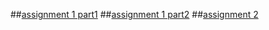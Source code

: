 ##[assignment 1 part1](https://github.com/Sakethkumar11/aiml4/blob/main/Untitled1.ipynb)
##[assignment 1 part2](https://github.com/Sakethkumar11/aiml4/blob/main/Untitled2.ipynb)
##[assignment 2](https://github.com/Sakethkumar11/aiml4/blob/main/as2.ipynb)
